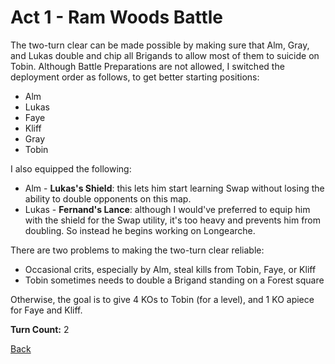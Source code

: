 # Act 1 - Ram Woods Battle

The two-turn clear can be made possible by making sure that Alm, Gray, and Lukas double and chip all Brigands to allow most of them to suicide on Tobin. Although Battle Preparations are not allowed, I switched the deployment order as follows, to get better starting positions:

- Alm
- Lukas
- Faye
- Kliff
- Gray
- Tobin

I also equipped the following:

- Alm - **Lukas's Shield**: this lets him start learning Swap without losing the ability to double opponents on this map.
- Lukas - **Fernand's Lance**: although I would've preferred to equip him with the shield for the Swap utility, it's too heavy and prevents him from doubling. So instead he begins working on Longearche.

There are two problems to making the two-turn clear reliable:

- Occasional crits, especially by Alm, steal kills from Tobin, Faye, or Kliff
- Tobin sometimes needs to double a Brigand standing on a Forest square

Otherwise, the goal is to give 4 KOs to Tobin (for a level), and 1 KO apiece for Faye and Kliff.

**Turn Count:** 2

[Back](README.md)